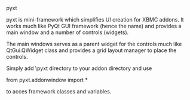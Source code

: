 pyxt

pyxt is mini-framework which simplifies UI creation for XBMC addons. It works much like PyQt GUI framework (hence the name) and provides a main window and a number of controls (widgets).

The main windows serves as a parent widget for the controls much like QtGui.QWidget class and provides a grid layout manager to place the controls.

Simply add \pyxt directory to your addon directory and use

from pyxt.addonwindow import *

to acces framework classes and variables.
